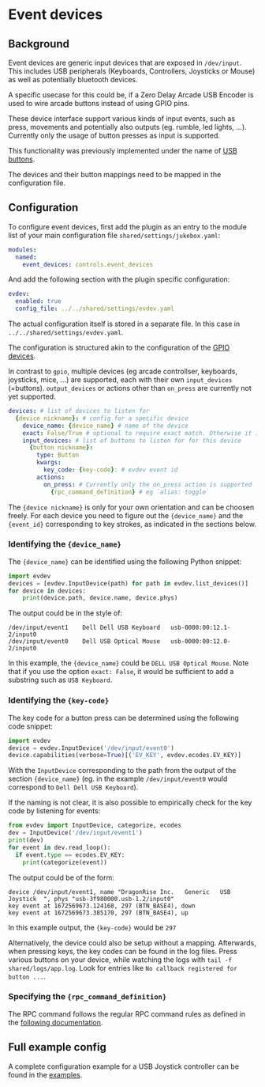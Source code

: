 # Event devices

## Background

Event devices are generic input devices that are exposed in `/dev/input`.
This includes USB peripherals (Keyboards, Controllers, Joysticks or Mouse) as well as potentially bluetooth devices.

A specific usecase for this could be, if a Zero Delay Arcade USB Encoder is used to wire arcade buttons instead of using GPIO pins.

These device interface support various kinds of input events, such as press, movements and potentially also outputs (eg. rumble, led lights, ...). Currently only the usage of button presses as input is supported.

This functionality was previously implemented under the name of [USB buttons](https://github.com/MiczFlor/RPi-Jukebox-RFID/blob/develop/components/controls/buttons_usb_encoder/README.md).

The devices and their button mappings need to be mapped in the configuration file.

## Configuration

To configure event devices, first add the plugin as an entry to the module list of your main configuration file ``shared/settings/jukebox.yaml``:

``` yaml
modules:
  named:
    event_devices: controls.event_devices
```

And add the following section with the plugin specific configuration:

``` yaml
evdev:
  enabled: true
  config_file: ../../shared/settings/evdev.yaml
```

The actual configuration itself is stored in a separate file. In this case in ``../../shared/settings/evdev.yaml``.

The configuration is structured akin to the configuration of the [GPIO devices](./gpio.md).

In contrast to `gpio`, multiple devices (eg arcade controllser, keyboards, joysticks, mice, ...) are supported, each with their own `input_devices` (=buttons). `output_devices` or actions other than `on_press` are currently not yet supported.

``` yaml
devices: # list of devices to listen for
  {device nickname}: # config for a specific device
    device_name: {device_name} # name of the device
    exact: False/True # optional to require exact match. Otherwise it is sufficient that a part of the name matches
    input_devices: # list of buttons to listen for for this device
      {button nickname}:
        type: Button
        kwargs:
          key_code: {key-code}: # evdev event id
        actions:
          on_press: # Currently only the on_press action is supported
            {rpc_command_definition} # eg `alias: toggle`
```

The `{device nickname}` is only for your own orientation and can be choosen freely.
For each device you need to figure out the `{device_name}` and the `{event_id}` corresponding to key strokes, as indicated in the sections below.

### Identifying the `{device_name}`

The `{device_name}` can be identified using the following Python snippet:

``` Python
import evdev
devices = [evdev.InputDevice(path) for path in evdev.list_devices()]
for device in devices:
    print(device.path, device.name, device.phys)
```

The output could be in the style of:

```text
/dev/input/event1    Dell Dell USB Keyboard   usb-0000:00:12.1-2/input0
/dev/input/event0    Dell USB Optical Mouse   usb-0000:00:12.0-2/input0
```

In this example, the `{device_name}` could be `DELL USB Optical Mouse`.
Note that if you use the option `exact: False`, it would be sufficient to add a substring such as `USB Keyboard`.

### Identifying the `{key-code}`

The key code for a button press can be determined using the following code snippet:

``` Python
import evdev
device = evdev.InputDevice('/dev/input/event0')
device.capabilities(verbose=True)[('EV_KEY', evdev.ecodes.EV_KEY)]
```

With the `InputDevice` corresponding to the path from the output of the section `{device_name}` (eg. in the example `/dev/input/event0`
would correspond to `Dell Dell USB Keyboard`).

If the naming is not clear, it is also possible to empirically check for the key code by listening for events:

``` Python
from evdev import InputDevice, categorize, ecodes
dev = InputDevice('/dev/input/event1')
print(dev)
for event in dev.read_loop():
  if event.type == ecodes.EV_KEY:
    print(categorize(event))
```

The output could be of the form:

```text
device /dev/input/event1, name "DragonRise Inc.   Generic   USB  Joystick  ", phys "usb-3f980000.usb-1.2/input0"
key event at 1672569673.124168, 297 (BTN_BASE4), down
key event at 1672569673.385170, 297 (BTN_BASE4), up
```

In this example output, the `{key-code}` would be `297`

Alternatively, the device could also be setup without a mapping.
Afterwards, when pressing keys, the key codes can be found in the log files. Press various buttons on your device,
while watching the logs with `tail -f shared/logs/app.log`.
Look for entries like `No callback registered for button ...`.

### Specifying the `{rpc_command_definition}`

The RPC command follows the regular RPC command rules as defined in the [following documentation](./rpc-commands.md).

## Full example config

A complete configuration example for a USB Joystick controller can be found in the [examples](../../resources/default-settings/evdev.example.yaml).

